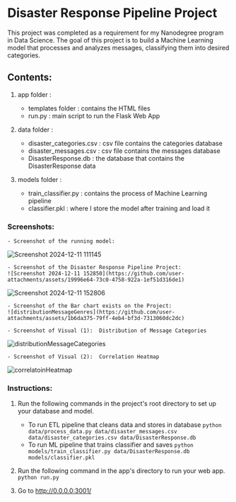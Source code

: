 # Disaster Response Pipeline Project
This project was completed as a requirement for my Nanodegree program in Data Science. The goal of this project is to build a Machine Learning model that processes and analyzes messages, classifying them into desired categories.
## Contents: 
1. app folder :
    - templates folder : contains the HTML files
    - run.py : main script to run the Flask Web App 
      
2. data folder :
     - disaster_categories.csv : csv file contains the categories database
     - disaster_messages.csv : csv file contains the messages database
     - DisasterResponse.db : the database that contains the DisasterResponse data
  
3. models folder :
    - train_classifier.py : contains the process of Machine Learning pipeline
    - classifier.pkl :  where I store the model after training and load it
### Screenshots: 
    - Screenshot of the running model: 
![Screenshot 2024-12-11 111145](https://github.com/user-attachments/assets/d132dff1-602a-4e54-aab9-2f8a4c817d0b)

    - Screenshot of the Disaster Response Pipeline Project: 
    ![Screenshot 2024-12-11 152850](https://github.com/user-attachments/assets/19996e64-73c0-4758-922a-1ef51d316de1)
![Screenshot 2024-12-11 152806](https://github.com/user-attachments/assets/3a815135-0ebc-4181-8d68-b30ec2d706e7)

    - Screenshot of the Bar chart exists on the Project: 
    ![distributionMessageGenres](https://github.com/user-attachments/assets/1b6da375-79ff-4eb4-bf3d-7313060dc2dc)

    - Screenshot of Visual (1):  Distribution of Message Categories
![distributionMessageCategories](https://github.com/user-attachments/assets/651448a7-2853-40e0-a136-16d48fc72e09)

    - Screenshot of Visual (2):  Correlation Heatmap
![correlatoinHeatmap](https://github.com/user-attachments/assets/56cb2f6c-7726-4abb-8e92-884e57128271)

### Instructions:
1. Run the following commands in the project's root directory to set up your database and model.

    - To run ETL pipeline that cleans data and stores in database
        `python data/process_data.py data/disaster_messages.csv data/disaster_categories.csv data/DisasterResponse.db`
    - To run ML pipeline that trains classifier and saves
        `python models/train_classifier.py data/DisasterResponse.db models/classifier.pkl`

2. Run the following command in the app's directory to run your web app.
    `python run.py`

3. Go to http://0.0.0.0:3001/
